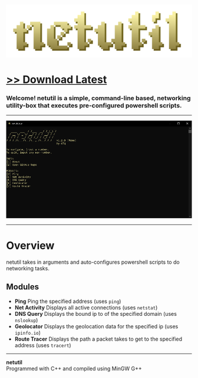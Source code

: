 <img src="assets/images/readmebanner.png">

# [<b>>> Download Latest</b>](https://github.com/o7q/netutil/releases/download/v1.2.0/netutil.exe)
<h3>Welcome! netutil is a simple, command-line based, networking utility-box that executes pre-configured powershell scripts.</h3>

---

<img src="assets/images/program.png"/>

---

# Overview
netutil takes in arguments and auto-configures powershell scripts to do networking tasks.

## <b>Modules</b>
- <b>Ping</b> Ping the specified address (uses `ping`)
- <b>Net Activity</b> Displays all active connections (uses `netstat`)
- <b>DNS Query</b> Displays the bound ip to of the specified domain (uses `nslookup`)
- <b>Geolocator</b> Displays the geolocation data for the specified ip (uses `ipinfo.io`)
- <b>Route Tracer</b> Displays the path a packet takes to get to the specified address (uses `tracert`)

---

<b>netutil</b> \
Programmed with C++ and compiled using MinGW G++
